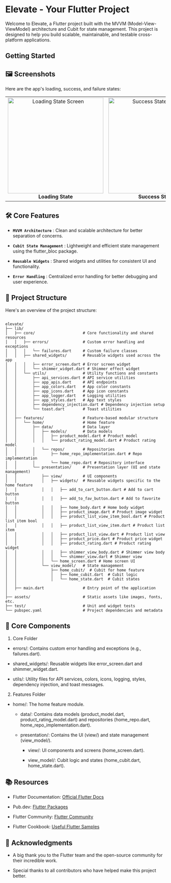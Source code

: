 # Elevate - Your Flutter Project

Welcome to Elevate, a Flutter project built with the MVVM (Model-View-ViewModel) architecture and Cubit for state management. This project is designed to help you build scalable, maintainable, and testable cross-platform applications.

## Getting Started

## 🖼️ Screenshots

Here are the app's loading, success, and failure states:

<table>
  <tr>
    <td align="center">
      <img src="https://github.com/user-attachments/assets/7557ffb3-6864-421e-8cfd-5574b5761fa2" alt="Loading State Screen" width="300" />
      <br />
      <strong>Loading State</strong>
    </td>
    <td align="center">
      <img src="https://github.com/user-attachments/assets/65f1bcdf-8240-4422-854e-c4a1dc66af41" alt="Success State Screen" width="300" />
      <br />
      <strong>Success State</strong>
    </td>
    <td align="center">
      <img src="https://github.com/user-attachments/assets/e62663d4-fe01-4a6f-9fcf-6f5d9cb6c669" alt="Failure State Screen" width="300" />
      <br />
      <strong>Failure State</strong>
    </td>
  </tr>
</table>

## 🛠️ Core Features

- **`MVVM Architecture`** : Clean and scalable architecture for better separation of concerns.

- **`Cubit State Management`** : Lightweight and efficient state management using the flutter_bloc package.

- **`Reusable Widgets`** : Shared widgets and utilities for consistent UI and functionality.

- **`Error Handling`** : Centralized error handling for better debugging and user experience.

## 📂 Project Structure

Here's an overview of the project structure:

```

elevate/
├── lib/
│   ├── core/                     # Core functionality and shared resources
│   │   ├── errors/               # Custom error handling and exceptions
│   │   │   └── failures.dart     # Custom failure classes
│   │   ├── shared_widgets/       # Reusable widgets used across the app
│   │   │   ├── error_screen.dart # Error screen widget
│   │   │   └── shimmer_widget.dart # Shimmer effect widget
│   │   └── utils/                # Utility functions and constants
│   │       ├── api_services.dart # API service utilities
│   │       ├── app_apis.dart     # API endpoints
│   │       ├── app_colors.dart   # App color constants
│   │       ├── app_icons.dart    # App icon constants
│   │       ├── app_logger.dart   # Logging utilities
│   │       ├── app_styles.dart   # App text styles
│   │       ├── dependency_injection.dart # Dependency injection setup
│   │       └── toast.dart        # Toast utilities
│   │
│   ├── features/                 # Feature-based modular structure
│   │   └── home/                 # Home feature
│   │       ├── data/             # Data layer
│   │       │   ├── models/       # Data models
│   │       │   │   ├── product_model.dart # Product model
│   │       │   │   └── product_rating_model.dart # Product rating model
│   │       │   └── repos/        # Repositories
│   │       │       ├── home_repo_implementation.dart # Repo implementation
│   │       │       └── home_repo.dart # Repository interface
│   │       └── presentation/     # Presentation layer (UI and state management)
│   │           ├── view/         # UI components
│   │           │   ├── widgets/  # Reusable widgets specific to the home feature
│   │           │   │   ├── add_to_cart_button.dart # Add to cart button
│   │           │   │   ├── add_to_fav_button.dart # Add to favorite button
│   │           │   │   ├── home_body.dart # Home body widget
│   │           │   │   ├── product_image.dart # Product image widget
│   │           │   │   ├── product_list_view_item_bool.dart # Product list item bool
│   │           │   │   ├── product_list_view_item.dart # Product list item
│   │           │   │   ├── product_list_view.dart # Product list view
│   │           │   │   ├── product_price.dart # Product price widget
│   │           │   │   ├── product_rating.dart # Product rating widget
│   │           │   │   ├── shimmer_view_body.dart # Shimmer view body
│   │           │   │   └── shimmer_view.dart # Shimmer view
│   │           │   └── home_screen.dart # Home screen UI
│   │           └── view_model/   # State management
│   │               ├── home_cubit/  # Cubit for home feature
│   │               │   ├── home_cubit.dart  # Cubit logic
│   │               │   └── home_state.dart  # Cubit states
│   │
│   ├── main.dart                 # Entry point of the application
│
├── assets/                       # Static assets like images, fonts, etc.
├── test/                         # Unit and widget tests
└── pubspec.yaml                  # Project dependencies and metadata

```

## 🧩 Core Components

1. Core Folder

- errors/: Contains custom error handling and exceptions (e.g., failures.dart).

- shared_widgets/: Reusable widgets like error_screen.dart and shimmer_widget.dart.

- utils/: Utility files for API services, colors, icons, logging, styles, dependency injection, and toast messages.

2. Features Folder

- home/: The home feature module.

  - data/: Contains data models (product_model.dart, product_rating_model.dart) and repositories (home_repo.dart, home_repo_implementation.dart).

  - presentation/: Contains the UI (view/) and state management (view_model/).

    - view/: UI components and screens (home_screen.dart).

    - view_model/: Cubit logic and states (home_cubit.dart, home_state.dart).

## 📚 Resources

- Flutter Documentation: <a href = "https://docs.flutter.dev/"> Official Flutter Docs </a>

- Pub.dev: <a href = "https://pub.dev/"> Flutter Packages </a>

- Flutter Community: <a href = "https://medium.com/flutter-community"> Flutter Community </a>

- Flutter Cookbook: <a href = "https://docs.flutter.dev/cookbook"> Useful Flutter Samples </a>

## 🙏 Acknowledgments

- A big thank you to the Flutter team and the open-source community for their incredible work.

- Special thanks to all contributors who have helped make this project better.

